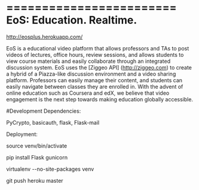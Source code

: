 ========================
EoS: Education. Realtime.
=========================
http://eosplus.herokuapp.com/

EoS is a educational video platform that allows professors and TAs to post videos of lectures, office hours, review sessions, and allows students to view course materials and easily collaborate through an integrated discussion system. EoS uses the [Ziggeo API] (http://ziggeo.com) to create a hybrid of a Piazza-like discussion environment and a video sharing platform.  Professors can easily manage their content, and students can easily navigate between classes they are enrolled in. With the advent of online education such as Coursera and edX, we believe that video engagement is the next step towards making education globally accessible.

#Development
Dependencies:

PyCrypto, basicauth, flask, Flask-mail

Deployment: 

source venv/bin/activate

pip install Flask gunicorn

virtualenv --no-site-packages venv

git push heroku master

